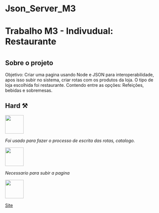 # Json_Server_M3
<h1>Trabalho M3 - Indivudual: Restaurante<h1>

## Sobre o projeto
<a>Objetivo: Criar uma pagina usando Node e JSON para interoperabilidade, apos isso subir no sistema, criar rotas com os produtos da loja. O tipo de loja escolhida foi restaurante. Contendo entre as opções: Refeições, bebidas e sobremesas.


## Hard ⚒
<div style="display: inline_block">
<img align="center" src=https://img.shields.io/badge/-java-yellow" width="60"/>
<p><i>Foi usado para fazer o processo de escrita das rotas, catalogo.</i><p>
<img align="center" src="https://img.shields.io/badge/-node-brightgreen" width="60"/>
<p><i>Necessario para subir a pagina</i><p>
<img align="center" src="https://img.shields.io/badge/-Render-purple" width="60"/>

<a href="https://jsonservermoduloo3.onrender.com">Site</a>
                                                 


